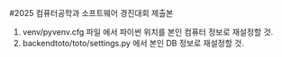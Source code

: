 #2025 컴퓨터공학과 소프트웨어 경진대회 제출본

1. venv/pyvenv.cfg 파일 에서 파이썬 위치를 본인 컴퓨터 정보로 재설정할 것.
2. backendtoto/toto/settings.py 에서 본인 DB 정보로 재설정할 것.
